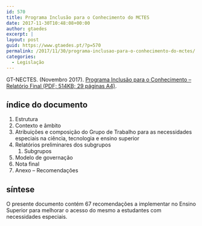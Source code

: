 ```yaml
---
id: 570
title: Programa Inclusão para o Conhecimento do MCTES
date: 2017-11-30T10:48:08+00:00
author: gtaedes
excerpt: |
layout: post
guid: https://www.gtaedes.pt/?p=570
permalink: /2017/11/30/programa-inclusao-para-o-conhecimento-do-mctes/
categories:
  - Legislação
---
```

GT-NECTES. (Novembro 2017). [Programa Inclusão para o Conhecimento &#8211; Relatório Final (PDF; 514KB; 29 páginas A4)](https://www.portugal.gov.pt/download-ficheiros/ficheiro.aspx?v=50f006ee-9f56-4348-8675-60d2e536544f).

## índice do documento

  1. Estrutura
  2. Contexto e âmbito
  3. Atribuições e composição do Grupo de Trabalho para as necessidades especiais na ciência, tecnologia e ensino superior
  4. Relatórios preliminares dos subgrupos 
      1. Subgrupos
  5. Modelo de governação
  6. Nota final
  7. Anexo – Recomendações

## síntese

O presente documento contém 67 recomendações a implementar no Ensino Superior para melhorar o acesso do mesmo a estudantes com necessidades especiais.